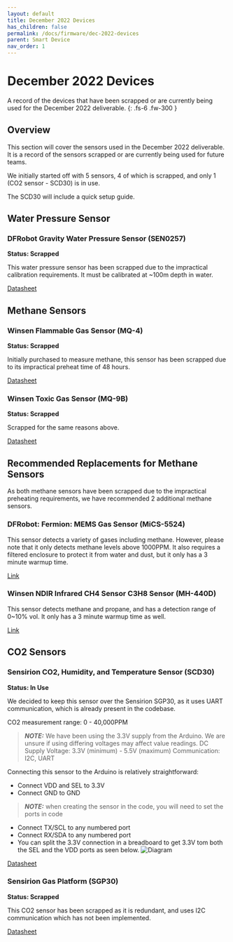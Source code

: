 ```yaml
---
layout: default
title: December 2022 Devices
has_children: false
permalink: /docs/firmware/dec-2022-devices
parent: Smart Device
nav_order: 1
---
```


# December 2022 Devices

A record of the devices that have been scrapped or are currently being used for the December 2022 deliverable.
{: .fs-6 .fw-300 }

## Overview

This section will cover the sensors used in the December 2022 deliverable. It is a record of the sensors scrapped or are currently being used for future teams.

We initially started off with 5 sensors, 4 of which is scrapped, and only 1 (CO2 sensor - SCD30) is in use.

The SCD30 will include a quick setup guide.


## Water Pressure Sensor

### DFRobot Gravity Water Pressure Sensor (SEN0257)

**Status: Scrapped**

This water pressure sensor has been scrapped due to the impractical calibration requirements. It must be calibrated at ~100m depth in water.

[Datasheet](https://wiki.dfrobot.com/Gravity__Water_Pressure_Sensor_SKU__SEN0257)



## Methane Sensors

### Winsen Flammable Gas Sensor (MQ-4)

**Status: Scrapped**

Initially purchased to measure methane, this sensor has been scrapped due to its impractical preheat time of 48 hours.

[Datasheet](https://cdn.sparkfun.com/datasheets/Sensors/Biometric/MQ-4%20Ver1.3%20-%20Manual.pdf)


### Winsen Toxic Gas Sensor (MQ-9B)

**Status: Scrapped**

Scrapped for the same reasons above.

[Datasheet](https://cdn.sparkfun.com/assets/d/f/5/e/2/MQ-9B_Ver1.4__-_Manual.pdf)


## Recommended Replacements for Methane Sensors

As both methane sensors have been scrapped due to the impractical preheating requirements, we have recommended 2 additional methane sensors.

### DFRobot: Fermion: MEMS Gas Sensor (MiCS-5524)

This sensor detects a variety of gases including methane. However, please note that it only detects methane levels above 1000PPM. It also requires a filtered enclosure to protect it from water and dust, but it only has a 3 minute warmup time.

[Link](https://www.dfrobot.com/product-2419.html)


### Winsen NDIR Infrared CH4 Sensor C3H8 Sensor (MH-440D)

This sensor detects methane and propane, and has a detection range of 0~10% vol. It only has a 3 minute warmup time as well.

[Link](https://shop.winsen-sensor.com/products/mh-440d-ndir-infrared-ch4-sensor-c3h8-sensor?variant=42124558860480)



## CO2 Sensors

### Sensirion CO2, Humidity, and Temperature Sensor (SCD30)

**Status: In Use**

We decided to keep this sensor over the Sensirion SGP30, as it uses UART communication, which is already present in the codebase.

CO2 measurement range: 0 - 40,000PPM
> **_NOTE:_** We have been using the 3.3V supply from the Arduino. We are unsure if using differing voltages may affect value readings.
DC Supply Voltage: 3.3V (minimum) - 5.5V (maximum)
Communication: I2C, UART

Connecting this sensor to the Arduino is relatively straightforward:
- Connect VDD and SEL to 3.3V
- Connect GND to GND
> **_NOTE:_** when creating the sensor in the code, you will need to set the ports in code
- Connect TX/SCL to any numbered port
- Connect RX/SDA to any numbered port 
- You can split the 3.3V connection in a breadboard to get 3.3V tom both the SEL and the VDD ports as seen below.
![Diagram](/dec-2022-devices/assets/wiring.png)

[Datasheet](https://sensirion.com/media/documents/4EAF6AF8/61652C3C/Sensirion_CO2_Sensors_SCD30_Datasheet.pdf)


### Sensirion Gas Platform (SGP30)

**Status: Scrapped**

This CO2 sensor has been scrapped as it is redundant, and uses I2C communication which has not been implemented.

[Datasheet](https://files.seeedstudio.com/wiki/Grove-VOC_and_eCO2_Gas_Sensor-SGP30/res/Sensirion_Gas_Sensors_SGP30_Datasheet_EN.pdf)
